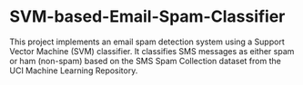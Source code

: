 # SVM-based-Email-Spam-Classifier
This project implements an email spam detection system using a Support Vector Machine (SVM) classifier. It classifies SMS messages as either spam or ham (non-spam) based on the SMS Spam Collection dataset from the UCI Machine Learning Repository.
